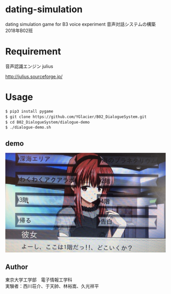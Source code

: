 # dating-simulation
dating simulation game for B3 voice experiment
音声対話システムの構築2018年B02班

# Requirement
音声認識エンジン julius

http://julius.sourceforge.jp/


# Usage
```bash
$ pip3 install pygame
$ git clone https://github.com/YGlacier/B02_DialogueSystem.git
$ cd B02_DialogueSystem/dialogue-demo
$ ./dialogue-demo.sh
```

## demo

![ゲーム画面](https://github.com/Sosuke115/dating-simulation/blob/master/demo.png "サンプル")

## Author

東京大学工学部　電子情報工学科  
実験者：西川荘介、于天帥、林裕嵩、久光祥平
